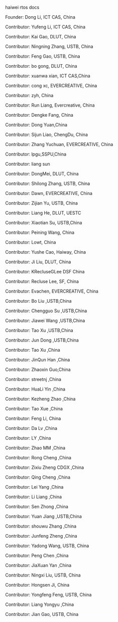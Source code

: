 haiwei rtos docs

Founder: Dong Li, ICT CAS, China

Contributor: Yufeng Li, ICT CAS, China

Contributor: Kai Gao, DLUT, China

Contributor: Ningning Zhang, USTB, China

Contributor: Feng Gao, USTB, China

Contributor: bo gong, DLUT, China

Contributor: xuanwa xian, ICT CAS,China

Contributor: cong xc, EVERCREATIVE, China

Contributor: zyh, China

Contributor: Run Liang, Evercreative, China

Contributor: Dengke Fang, China

Contributor: Dong Yuan,China

Contributor: Sijun Liao, ChengDu, China

Contributor: Zhang Yuchuan, EVERCREATIVE, China

Contributor: lpgu,SSPU,China

Contributor: liang sun

Contributor: DongMei, DLUT, China

Contributor: Shilong Zhang, USTB, China

Contributor: Dawn, EVERCREATIVE, China

Contributor: Zijian Yu, USTB, China

Contributor: Liang He, DLUT, UESTC

Contributor: Xiaotian Su, USTB,China

Contributor: Peining Wang, China

Contributor: Lowt, China

Contributor: Yushe Cao, Haiway, China

Contributor: Ji Liu, DLUT, China

Contributor: KRecluseGLee DSF China

Contributor: Recluse Lee, SF, China

Contributor: Evachen, EVERCREATIVE, China

Contributor: Bo Liu ,USTB,China

Contributor: Chengguo Su ,USTB,China

Contributor: Jiawei Wang ,USTB,China

Contributor: Tao Xu ,USTB,China

Contributor: Jun Dong ,USTB,China

Contributor: Tao Xu ,China

Contributor: JinQun Han ,China

Contributor: Zhaoxin Guo,China

Contributor: streetnj ,China

Contributor: HuaLi Yin ,China

Contributor: Kezheng Zhao ,China

Contributor: Tao Xue ,China

Contributor: Feng Li, China

Contributor: Da Lv ,China

Contributor: LY ,China

Contributor: Zhao MM ,China

Contributor: Rong Cheng ,China

Contributor: Zixiu Zheng  CDGX ,China

Contributor: Qing Cheng ,China

Contributor: Lei Yang ,China

Contributor: Li Liang ,China

Contributor: Sen Zhong ,China

Contributor: Yuan Jiang ,USTB,China

Contributor: shouwu Zhang ,China

Contributor: Junfeng Zheng ,China

Contributor: Yadong Wang, USTB, China

Contributor: Peng Chen ,China

Contributor: JiaXuan Yan ,China

Contributor: Ningxi Liu, USTB, China

Contributor: Hongsen Ji, China

Contributor: Yongfeng Feng, USTB, China

Contributor: Liang Yongyu ,China

Contributor: Jian Gao, USTB, China
